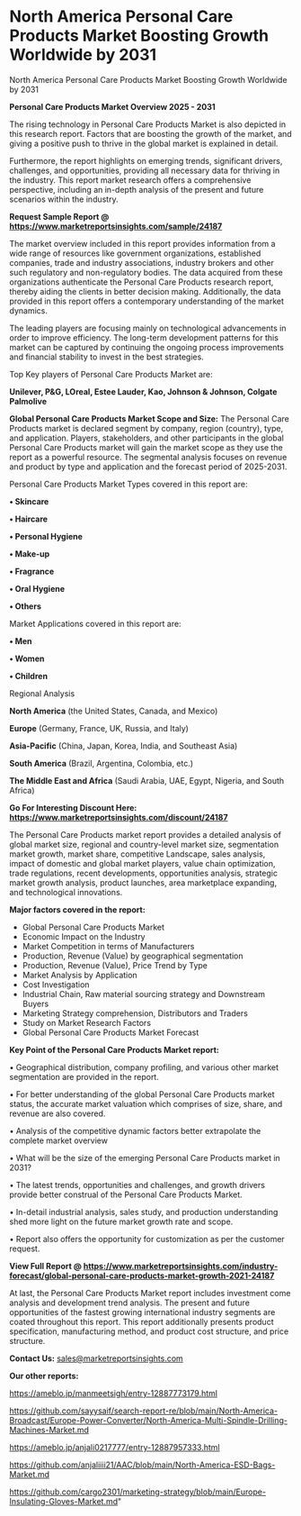 # North America Personal Care Products Market Boosting Growth Worldwide by 2031
 North America Personal Care Products Market Boosting Growth Worldwide by 2031

<Strong> Personal Care Products Market Overview 2025 - 2031</strong>

The rising technology in Personal Care Products Market is also depicted in this research report. Factors that are boosting the growth of the market, and giving a positive push to thrive in the global market is explained in detail.

Furthermore, the report highlights on emerging trends, significant drivers, challenges, and opportunities, providing all necessary data for thriving in the industry. This report market research offers a comprehensive perspective, including an in-depth analysis of the present and future scenarios within the industry.

<strong>Request Sample Report @ <a href=https://www.marketreportsinsights.com/sample/24187>https://www.marketreportsinsights.com/sample/24187</a></strong>

The market overview included in this report provides information from a wide range of resources like government organizations, established companies, trade and industry associations, industry brokers and other such regulatory and non-regulatory bodies. The data acquired from these organizations authenticate the Personal Care Products research report, thereby aiding the clients in better decision making. Additionally, the data provided in this report offers a contemporary understanding of the market dynamics.

The leading players are focusing mainly on technological advancements in order to improve efficiency. The long-term development patterns for this market can be captured by continuing the ongoing process improvements and financial stability to invest in the best strategies.

Top Key players of Personal Care Products Market are:

<strong>Unilever, P&G, LOreal, Estee Lauder, Kao, Johnson & Johnson, Colgate Palmolive</strong>

<strong><b>Global Personal Care Products Market Scope and Size:</b></strong>
The Personal Care Products market is declared segment by company, region (country), type, and application. Players, stakeholders, and other participants in the global Personal Care Products market will gain the market scope as they use the report as a powerful resource. The segmental analysis focuses on revenue and product by type and application and the forecast period of 2025-2031.

Personal Care Products Market Types covered in this report are:

<strong>• Skincare

• Haircare

• Personal Hygiene

• Make-up

• Fragrance

• Oral Hygiene

• Others</strong>

Market Applications covered in this report are:

<strong>• Men

• Women

• Children</strong> 

Regional Analysis

<strong>North America</strong> (the United States, Canada, and Mexico)

<strong>Europe</strong> (Germany, France, UK, Russia, and Italy)

<strong>Asia-Pacific</strong> (China, Japan, Korea, India, and Southeast Asia)

<strong>South America</strong> (Brazil, Argentina, Colombia, etc.)

<strong>The Middle East and Africa</strong> (Saudi Arabia, UAE, Egypt, Nigeria, and South Africa)

<strong>Go For Interesting Discount Here: <a href=https://www.marketreportsinsights.com/discount/24187>https://www.marketreportsinsights.com/discount/24187</a></strong>

The Personal Care Products market report provides a detailed analysis of global market size, regional and country-level market size, segmentation market growth, market share, competitive Landscape, sales analysis, impact of domestic and global market players, value chain optimization, trade regulations, recent developments, opportunities analysis, strategic market growth analysis, product launches, area marketplace expanding, and technological innovations.

<strong><b>Major factors covered in the report:</b></strong>
<ul>
  <li>Global Personal Care Products Market </li>
  <li>Economic Impact on the Industry</li>
  <li>Market Competition in terms of Manufacturers</li>
  <li>Production, Revenue (Value) by geographical segmentation</li>
  <li>Production, Revenue (Value), Price Trend by Type</li>
  <li>Market Analysis by Application</li>
  <li>Cost Investigation</li>
  <li>Industrial Chain, Raw material sourcing strategy and Downstream Buyers</li>
  <li>Marketing Strategy comprehension, Distributors and Traders</li>
  <li>Study on Market Research Factors</li>
  <li>Global Personal Care Products Market Forecast</li>
</ul>

<strong><b>Key Point of the Personal Care Products Market report:</b></strong>

• Geographical distribution, company profiling, and various other market segmentation are provided in the report.

• For better understanding of the global Personal Care Products market status, the accurate market valuation which comprises of size, share, and revenue are also covered.

• Analysis of the competitive dynamic factors better extrapolate the complete market overview

• What will be the size of the emerging Personal Care Products market in 2031?

• The latest trends, opportunities and challenges, and growth drivers provide better construal of the Personal Care Products Market.

• In-detail industrial analysis, sales study, and production understanding shed more light on the future market growth rate and scope.

• Report also offers the opportunity for customization as per the customer request.

<strong><b>View Full Report @ <a href=https://www.marketreportsinsights.com/industry-forecast/global-personal-care-products-market-growth-2021-24187>https://www.marketreportsinsights.com/industry-forecast/global-personal-care-products-market-growth-2021-24187</a></b></strong>


At last, the Personal Care Products Market report includes investment come analysis and development trend analysis. The present and future opportunities of the fastest growing international industry segments are coated throughout this report. This report additionally presents product specification, manufacturing method, and product cost structure, and price structure.

<strong>Contact Us:</strong>
sales@marketreportsinsights.com

<strong>Our other reports:</strong>

<a href=https://ameblo.jp/manmeetsigh/entry-12887773179.html>https://ameblo.jp/manmeetsigh/entry-12887773179.html</a>

<a href=https://github.com/sayysaif/search-report-re/blob/main/North-America-Broadcast/Europe-Power-Converter/North-America-Multi-Spindle-Drilling-Machines-Market.md>https://github.com/sayysaif/search-report-re/blob/main/North-America-Broadcast/Europe-Power-Converter/North-America-Multi-Spindle-Drilling-Machines-Market.md</a>

<a href=https://ameblo.jp/anjali0217777/entry-12887957333.html>https://ameblo.jp/anjali0217777/entry-12887957333.html</a>

<a href=https://github.com/anjaliiii21/AAC/blob/main/North-America-ESD-Bags-Market.md>https://github.com/anjaliiii21/AAC/blob/main/North-America-ESD-Bags-Market.md</a>

<a href=https://github.com/cargo2301/marketing-strategy/blob/main/Europe-Insulating-Gloves-Market.md>https://github.com/cargo2301/marketing-strategy/blob/main/Europe-Insulating-Gloves-Market.md</a>"
